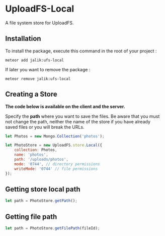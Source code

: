 # UploadFS-Local

A file system store for UploadFS.

## Installation

To install the package, execute this command in the root of your project :
```
meteor add jalik:ufs-local
```

If later you want to remove the package :
```
meteor remove jalik:ufs-local
```

## Creating a Store

**The code below is available on the client and the server.**

Specify the **path** where you want to save the files.
Be aware that you must not change the path, neither the name of the store
if you have already saved files or you will break the URLs.
```js
let Photos = new Mongo.Collection('photos');

let PhotoStore = new UploadFS.store.Local({
    collection: Photos,
    name: 'photos',
    path: '/uploads/photos',
    mode: '0744', // directory permissions
    writeMode: '0744' // file permissions
});
```

## Getting store local path

```js
let path = PhotoStore.getPath();
```

## Getting file path

```js
let path = PhotoStore.getFilePath(fileId);
```
